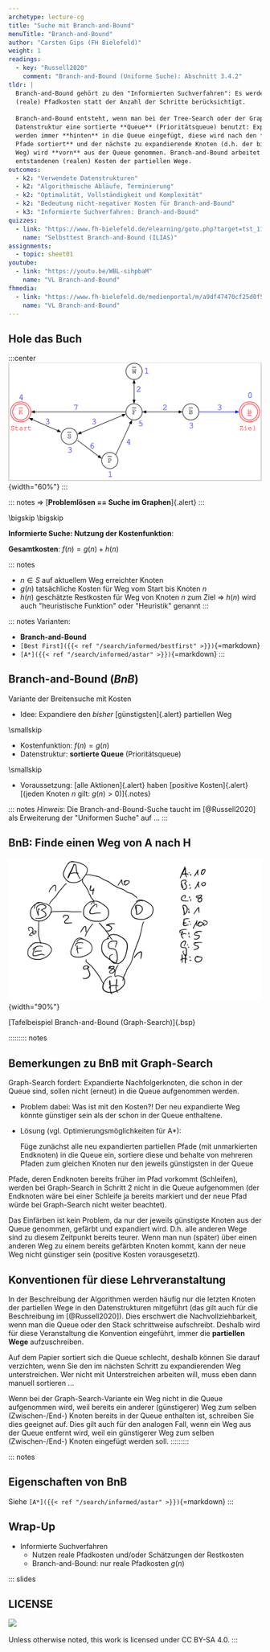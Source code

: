 ```yaml
---
archetype: lecture-cg
title: "Suche mit Branch-and-Bound"
menuTitle: "Branch-and-Bound"
author: "Carsten Gips (FH Bielefeld)"
weight: 1
readings:
  - key: "Russell2020"
    comment: "Branch-and-Bound (Uniforme Suche): Abschnitt 3.4.2"
tldr: |
  Branch-and-Bound gehört zu den "Informierten Suchverfahren": Es werden
  (reale) Pfadkosten statt der Anzahl der Schritte berücksichtigt.

  Branch-and-Bound entsteht, wenn man bei der Tree-Search oder der Graph-Search für die
  Datenstruktur eine sortierte **Queue** (Prioritätsqueue) benutzt: Expandierte Nachfolger
  werden immer **hinten** in die Queue eingefügt, diese wird nach den **Kosten der partiellen
  Pfade sortiert** und der nächste zu expandierende Knoten (d.h. der bisher günstigste partielle
  Weg) wird **vorn** aus der Queue genommen. Branch-and-Bound arbeitet mit den bisher
  entstandenen (realen) Kosten der partiellen Wege.
outcomes:
  - k2: "Verwendete Datenstrukturen"
  - k2: "Algorithmische Abläufe, Terminierung"
  - k2: "Optimalität, Vollständigkeit und Komplexität"
  - k2: "Bedeutung nicht-negativer Kosten für Branch-and-Bound"
  - k3: "Informierte Suchverfahren: Branch-and-Bound"
quizzes:
  - link: "https://www.fh-bielefeld.de/elearning/goto.php?target=tst_1106598&client_id=FH-Bielefeld"
    name: "Selbsttest Branch-and-Bound (ILIAS)"
assignments:
  - topic: sheet01
youtube:
  - link: "https://youtu.be/WBL-sihpbaM"
    name: "VL Branch-and-Bound"
fhmedia:
  - link: "https://www.fh-bielefeld.de/medienportal/m/a9df47470cf25d0f57646f04280a04e6ff323f142151641b95c76b47ba0bcd10cca5d53d287842e551e119a6b9ba21609f7ddc05c38aca416115e14f9104810a"
    name: "VL Branch-and-Bound"
---
```



## Hole das Buch

:::center
![](images/graph.png){width="60%"}
:::

::: notes
=> [**Problemlösen == Suche im Graphen**]{.alert}
:::

\bigskip
\bigskip

**Informierte Suche: Nutzung der Kostenfunktion**:

**Gesamtkosten**: $f(n) = g(n) + h(n)$

::: notes
*   $n \in S$ auf aktuellem Weg erreichter Knoten
*   $g(n)$ tatsächliche Kosten für Weg vom Start bis Knoten $n$
*   $h(n)$ geschätzte Restkosten für Weg von Knoten $n$ zum Ziel
    => $h(n)$ wird auch "heuristische Funktion" oder "Heuristik" genannt
:::

::: notes
Varianten:
*   **Branch-and-Bound**
*   `[Best First]({{< ref "/search/informed/bestfirst" >}})`{=markdown}
*   `[A*]({{< ref "/search/informed/astar" >}})`{=markdown}
:::


## Branch-and-Bound (*BnB*)

Variante der Breitensuche mit Kosten

*   Idee: Expandiere den *bisher* [günstigsten]{.alert} partiellen Weg

\smallskip

*   Kostenfunktion: $f(n) = g(n)$
*   Datenstruktur: **sortierte Queue** (Prioritätsqueue)

\smallskip

*   Voraussetzung: [alle Aktionen]{.alert} haben [positive Kosten]{.alert}
    [(jeden Knoten $n$ gilt: $g(n) > 0$)]{.notes}

::: notes
*Hinweis*: Die Branch-and-Bound-Suche taucht im [@Russell2020] als Erweiterung
der "Uniformen Suche" auf ...
:::

## BnB: Finde einen Weg von A nach H

![](images/tafelbeispiel.png){width="90%"}

[Tafelbeispiel Branch-and-Bound (Graph-Search)]{.bsp}


::::::::: notes
## Bemerkungen zu BnB mit Graph-Search

Graph-Search fordert: Expandierte Nachfolgerknoten, die schon in der Queue
sind, sollen nicht (erneut) in die Queue aufgenommen werden.

*   Problem dabei: Was ist mit den Kosten?! Der neu expandierte Weg könnte
    günstiger sein als der schon in der Queue enthaltene.

*   Lösung (vgl. Optimierungsmöglichkeiten für A\*):

    Füge zunächst alle neu expandierten partiellen Pfade (mit unmarkierten
    Endknoten) in die Queue ein, sortiere diese und behalte von mehreren
    Pfaden zum gleichen Knoten nur den jeweils günstigsten in der Queue

Pfade, deren Endknoten bereits früher im Pfad vorkommt (Schleifen), werden
bei Graph-Search in Schritt 2 nicht in die Queue aufgenommen (der Endknoten
wäre bei einer Schleife ja bereits markiert und der neue Pfad würde bei
Graph-Search nicht weiter beachtet).

Das Einfärben ist kein Problem, da nur der jeweils günstigste Knoten aus der
Queue genommen, gefärbt und expandiert wird. D.h. alle anderen Wege sind zu
diesem Zeitpunkt bereits teurer. Wenn man nun (später) über einen anderen Weg
zu einem bereits gefärbten Knoten kommt, kann der neue Weg nicht günstiger sein
(positive Kosten vorausgesetzt).


## Konventionen für diese Lehrveranstaltung

In der Beschreibung der Algorithmen werden häufig nur die letzten Knoten der partiellen Wege
in den Datenstrukturen mitgeführt (das gilt auch für die Beschreibung im [@Russell2020]). Dies
erschwert die Nachvollziehbarkeit, wenn man die Queue oder den Stack schrittweise aufschreibt.
Deshalb wird für diese Veranstaltung die Konvention eingeführt, immer die **partiellen Wege**
aufzuschreiben.

Auf dem Papier sortiert sich die Queue schlecht, deshalb können Sie darauf verzichten,
wenn Sie den im nächsten Schritt zu expandierenden Weg unterstreichen. Wer nicht mit
Unterstreichen arbeiten will, muss eben dann manuell sortieren ...

Wenn bei der Graph-Search-Variante ein Weg nicht in die Queue aufgenommen wird, weil
bereits ein anderer (günstigerer) Weg zum selben (Zwischen-/End-) Knoten bereits in der
Queue enthalten ist, schreiben Sie dies geeignet auf. Dies gilt auch für den analogen
Fall, wenn ein Weg aus der Queue entfernt wird, weil ein günstigerer Weg zum selben
(Zwischen-/End-) Knoten eingefügt werden soll.
:::::::::


::: notes
## Eigenschaften von BnB

Siehe `[A*]({{< ref "/search/informed/astar" >}})`{=markdown}
:::


## Wrap-Up

*   Informierte Suchverfahren
    *   Nutzen reale Pfadkosten und/oder Schätzungen der Restkosten
    *   Branch-and-Bound: nur reale Pfadkosten $g(n)$







<!-- DO NOT REMOVE - THIS IS A LAST SLIDE TO INDICATE THE LICENSE AND POSSIBLE EXCEPTIONS (IMAGES, ...). -->
::: slides
## LICENSE
![](https://licensebuttons.net/l/by-sa/4.0/88x31.png)

Unless otherwise noted, this work is licensed under CC BY-SA 4.0.
:::
